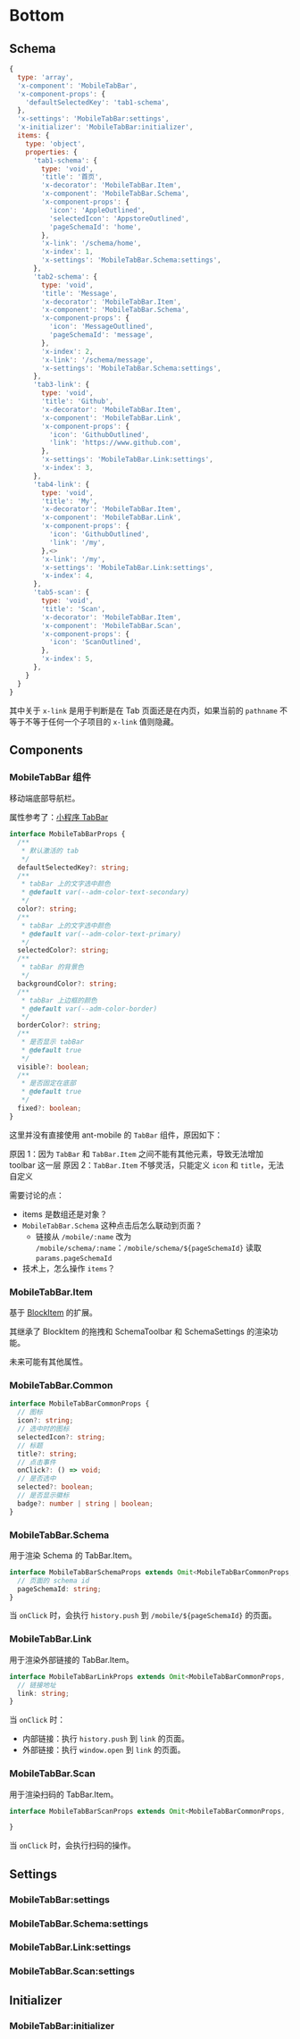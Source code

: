 # Bottom

## Schema

```js
{
  type: 'array',
  'x-component': 'MobileTabBar',
  'x-component-props': {
    'defaultSelectedKey': 'tab1-schema',
  },
  'x-settings': 'MobileTabBar:settings',
  'x-initializer': 'MobileTabBar:initializer',
  items: {
    type: 'object',
    properties: {
      'tab1-schema': {
        type: 'void',
        'title': '首页',
        'x-decorator': 'MobileTabBar.Item',
        'x-component': 'MobileTabBar.Schema',
        'x-component-props': {
          'icon': 'AppleOutlined',
          'selectedIcon': 'AppstoreOutlined',
          'pageSchemaId': 'home',
        },
        'x-link': '/schema/home',
        'x-index': 1,
        'x-settings': 'MobileTabBar.Schema:settings',
      },
      'tab2-schema': {
        type: 'void',
        'title': 'Message',
        'x-decorator': 'MobileTabBar.Item',
        'x-component': 'MobileTabBar.Schema',
        'x-component-props': {
          'icon': 'MessageOutlined',
          'pageSchemaId': 'message',
        },
        'x-index': 2,
        'x-link': '/schema/message',
        'x-settings': 'MobileTabBar.Schema:settings',
      },
      'tab3-link': {
        type: 'void',
        'title': 'Github',
        'x-decorator': 'MobileTabBar.Item',
        'x-component': 'MobileTabBar.Link',
        'x-component-props': {
          'icon': 'GithubOutlined',
          'link': 'https://www.github.com',
        },
        'x-settings': 'MobileTabBar.Link:settings',
        'x-index': 3,
      },
      'tab4-link': {
        type: 'void',
        'title': 'My',
        'x-decorator': 'MobileTabBar.Item',
        'x-component': 'MobileTabBar.Link',
        'x-component-props': {
          'icon': 'GithubOutlined',
          'link': '/my',
        },<>
        'x-link': '/my',
        'x-settings': 'MobileTabBar.Link:settings',
        'x-index': 4,
      },
      'tab5-scan': {
        type: 'void',
        'title': 'Scan',
        'x-decorator': 'MobileTabBar.Item',
        'x-component': 'MobileTabBar.Scan',
        'x-component-props': {
          'icon': 'ScanOutlined',
        },
        'x-index': 5,
      },
    }
  }
}
```

其中关于 `x-link` 是用于判断是在 Tab 页面还是在内页，如果当前的 `pathname` 不等于不等于任何一个子项目的 `x-link` 值则隐藏。

## Components

### MobileTabBar 组件

移动端底部导航栏。

属性参考了：[小程序 TabBar](https://developers.weixin.qq.com/miniprogram/dev/reference/configuration/app.html#tabBar)

```ts
interface MobileTabBarProps {
  /**
   * 默认激活的 tab
   */
  defaultSelectedKey?: string;
  /**
   * tabBar 上的文字选中颜色
   * @default var(--adm-color-text-secondary)
   */
  color?: string;
  /**
   * tabBar 上的文字选中颜色
   * @default var(--adm-color-text-primary)
   */
  selectedColor?: string;
  /**
   * tabBar 的背景色
   */
  backgroundColor?: string;
  /**
   * tabBar 上边框的颜色
   * @default var(--adm-color-border)
   */
  borderColor?: string;
  /**
   * 是否显示 tabBar
   * @default true
   */
  visible?: boolean;
  /**
   * 是否固定在底部
   * @default true
   */
  fixed?: boolean;
}
```

这里并没有直接使用 ant-mobile 的 `TabBar` 组件，原因如下：

原因 1：因为 `TabBar` 和 `TabBar.Item` 之间不能有其他元素，导致无法增加 toolbar 这一层
原因 2：`TabBar.Item` 不够灵活，只能定义 `icon` 和 `title`，无法自定义

需要讨论的点：

- items 是数组还是对象？
- `MobileTabBar.Schema` 这种点击后怎么联动到页面？
  - 链接从 `/mobile/:name` 改为 `/mobile/schema/:name`：`/mobile/schema/${pageSchemaId}` 读取 `params.pageSchemaId`
- 技术上，怎么操作 `items`？

### MobileTabBar.Item

基于 [BlockItem](https://client.docs.nocobase.com/components/block-item) 的扩展。

其继承了 BlockItem 的拖拽和 SchemaToolbar 和 SchemaSettings 的渲染功能。

未来可能有其他属性。

### MobileTabBar.Common

```ts
interface MobileTabBarCommonProps {
  // 图标
  icon?: string;
  // 选中时的图标
  selectedIcon?: string;
  // 标题
  title?: string;
  // 点击事件
  onClick?: () => void;
  // 是否选中
  selected?: boolean;
  // 是否显示徽标
  badge?: number | string | boolean;
}
```

### MobileTabBar.Schema

用于渲染 Schema 的 TabBar.Item。

```ts
interface MobileTabBarSchemaProps extends Omit<MobileTabBarCommonProps, 'onClick'> {
  // 页面的 schema id
  pageSchemaId: string;
}
```

当 `onClick` 时，会执行 `history.push` 到 `/mobile/${pageSchemaId}` 的页面。

### MobileTabBar.Link

用于渲染外部链接的 TabBar.Item。

```ts
interface MobileTabBarLinkProps extends Omit<MobileTabBarCommonProps, 'onClick'> {
  // 链接地址
  link: string;
}
```

当 `onClick` 时：

- 内部链接：执行 `history.push` 到 `link` 的页面。
- 外部链接：执行 `window.open` 到 `link` 的页面。

### MobileTabBar.Scan

用于渲染扫码的 TabBar.Item。

```ts
interface MobileTabBarScanProps extends Omit<MobileTabBarCommonProps, 'onClick'> {

}
```

当 `onClick` 时，会执行扫码的操作。

## Settings

### MobileTabBar:settings

### MobileTabBar.Schema:settings

### MobileTabBar.Link:settings

### MobileTabBar.Scan:settings

## Initializer

### MobileTabBar:initializer

